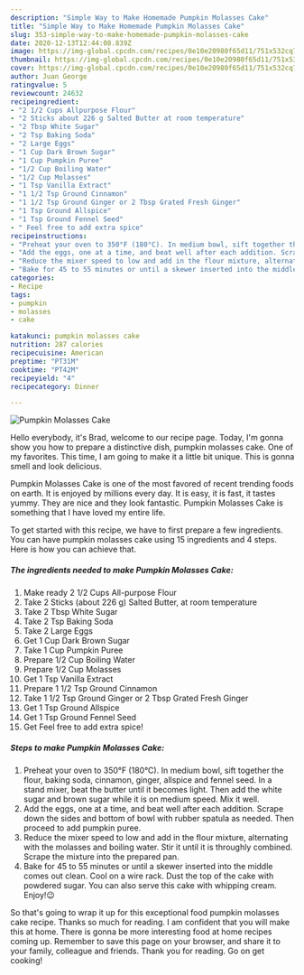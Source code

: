 ```yaml
---
description: "Simple Way to Make Homemade Pumpkin Molasses Cake"
title: "Simple Way to Make Homemade Pumpkin Molasses Cake"
slug: 353-simple-way-to-make-homemade-pumpkin-molasses-cake
date: 2020-12-13T12:44:08.839Z
image: https://img-global.cpcdn.com/recipes/0e10e20980f65d11/751x532cq70/pumpkin-molasses-cake-recipe-main-photo.jpg
thumbnail: https://img-global.cpcdn.com/recipes/0e10e20980f65d11/751x532cq70/pumpkin-molasses-cake-recipe-main-photo.jpg
cover: https://img-global.cpcdn.com/recipes/0e10e20980f65d11/751x532cq70/pumpkin-molasses-cake-recipe-main-photo.jpg
author: Juan George
ratingvalue: 5
reviewcount: 24632
recipeingredient:
- "2 1/2 Cups Allpurpose Flour"
- "2 Sticks about 226 g Salted Butter at room temperature"
- "2 Tbsp White Sugar"
- "2 Tsp Baking Soda"
- "2 Large Eggs"
- "1 Cup Dark Brown Sugar"
- "1 Cup Pumpkin Puree"
- "1/2 Cup Boiling Water"
- "1/2 Cup Molasses"
- "1 Tsp Vanilla Extract"
- "1 1/2 Tsp Ground Cinnamon"
- "1 1/2 Tsp Ground Ginger or 2 Tbsp Grated Fresh Ginger"
- "1 Tsp Ground Allspice"
- "1 Tsp Ground Fennel Seed"
- " Feel free to add extra spice"
recipeinstructions:
- "Preheat your oven to 350°F (180°C). In medium bowl, sift together the flour, baking soda, cinnamon, ginger, allspice and fennel seed. In a stand mixer, beat the butter until it becomes light. Then add the white sugar and brown sugar while it is on medium speed. Mix it well."
- "Add the eggs, one at a time, and beat well after each addition. Scrape down the sides and bottom of bowl with rubber spatula as needed. Then proceed to add pumpkin puree."
- "Reduce the mixer speed to low and add in the flour mixture, alternating with the molasses and boiling water. Stir it until it is throughly combined. Scrape the mixture into the prepared pan."
- "Bake for 45 to 55 minutes or until a skewer inserted into the middle comes out clean. Cool on a wire rack. Dust the top of the cake with powdered sugar. You can also serve this cake with whipping cream. Enjoy!😉"
categories:
- Recipe
tags:
- pumpkin
- molasses
- cake

katakunci: pumpkin molasses cake 
nutrition: 287 calories
recipecuisine: American
preptime: "PT31M"
cooktime: "PT42M"
recipeyield: "4"
recipecategory: Dinner

---
```



![Pumpkin Molasses Cake](https://img-global.cpcdn.com/recipes/0e10e20980f65d11/751x532cq70/pumpkin-molasses-cake-recipe-main-photo.jpg)

Hello everybody, it's Brad, welcome to our recipe page. Today, I'm gonna show you how to prepare a distinctive dish, pumpkin molasses cake. One of my favorites. This time, I am going to make it a little bit unique. This is gonna smell and look delicious.

Pumpkin Molasses Cake is one of the most favored of recent trending foods on earth. It is enjoyed by millions every day. It is easy, it is fast, it tastes yummy. They are nice and they look fantastic. Pumpkin Molasses Cake is something that I have loved my entire life.




To get started with this recipe, we have to first prepare a few ingredients. You can have pumpkin molasses cake using 15 ingredients and 4 steps. Here is how you can achieve that.

<!--inarticleads1-->

##### The ingredients needed to make Pumpkin Molasses Cake:

1. Make ready 2 1/2 Cups All-purpose Flour
1. Take 2 Sticks (about 226 g) Salted Butter, at room temperature
1. Take 2 Tbsp White Sugar
1. Take 2 Tsp Baking Soda
1. Take 2 Large Eggs
1. Get 1 Cup Dark Brown Sugar
1. Take 1 Cup Pumpkin Puree
1. Prepare 1/2 Cup Boiling Water
1. Prepare 1/2 Cup Molasses
1. Get 1 Tsp Vanilla Extract
1. Prepare 1 1/2 Tsp Ground Cinnamon
1. Take 1 1/2 Tsp Ground Ginger or 2 Tbsp Grated Fresh Ginger
1. Get 1 Tsp Ground Allspice
1. Get 1 Tsp Ground Fennel Seed
1. Get  Feel free to add extra spice!




<!--inarticleads2-->

##### Steps to make Pumpkin Molasses Cake:

1. Preheat your oven to 350°F (180°C). In medium bowl, sift together the flour, baking soda, cinnamon, ginger, allspice and fennel seed. In a stand mixer, beat the butter until it becomes light. Then add the white sugar and brown sugar while it is on medium speed. Mix it well.
1. Add the eggs, one at a time, and beat well after each addition. Scrape down the sides and bottom of bowl with rubber spatula as needed. Then proceed to add pumpkin puree.
1. Reduce the mixer speed to low and add in the flour mixture, alternating with the molasses and boiling water. Stir it until it is throughly combined. Scrape the mixture into the prepared pan.
1. Bake for 45 to 55 minutes or until a skewer inserted into the middle comes out clean. Cool on a wire rack. Dust the top of the cake with powdered sugar. You can also serve this cake with whipping cream. Enjoy!😉




So that's going to wrap it up for this exceptional food pumpkin molasses cake recipe. Thanks so much for reading. I am confident that you will make this at home. There is gonna be more interesting food at home recipes coming up. Remember to save this page on your browser, and share it to your family, colleague and friends. Thank you for reading. Go on get cooking!
